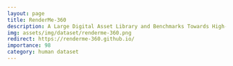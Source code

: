 ```yaml
---
layout: page
title: RenderMe-360
description: A Large Digital Asset Library and Benchmarks Towards High-fidelity Head Avatars
img: assets/img/dataset/renderme-360.png
redirect: https://renderme-360.github.io/
importance: 98
category: human dataset
---
```


